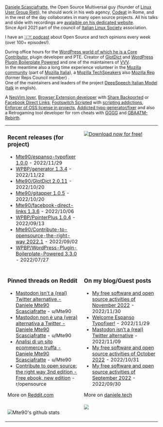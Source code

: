[Daniele Scasciafratte](https://twitter.com/mte90net), the Open Source Multiversal guy (founder of [Linux User Group Rieti](https://lugrieti.linux.it/)), he should work in his web agency, [Codeat](https://github.com/CodeAtCode) in Rome, and in the rest of the day collaborates in many open source projects. All his talks and slide with recordings are [avalaible on his dedicated website](https://mte90.tech/).   
Since April 2021 part of the council of [Italian Linux Society](https://ils.org) association.

I have an [🇮🇹 podcast](https://daniele.tech/podcast/) about Open Source and tech opinions every week (over 100+ episodes!).

During office hours for the [WordPress world of which he is a Core Contributor](https://profiles.wordpress.org/mte90/), plugin developer and PTE. Creator of [GlotDict](https://github.com/Mte90/GlotDict) and [WordPress Plugin Boilerplate Powered](https://github.com/WPBP/) and one of the maintainers of [VVV](https://github.com/Varying-Vagrant-Vagrants).  
In the meantime also a long time experience volunteer in the [Mozilla community](https://mozillians.org/it/u/Mte90/) (part of [Mozilla Italia](https://github.com/MozillaItalia)), a [Mozilla TechSpeakers](https://wiki.mozilla.org/TechSpeakers) also [Mozilla Rep](https://reps.mozilla.org/u/mte90/) (former Reps Council member) .  
One of the maintainers and leaders of the project [DeepSpeech Italian Model](https://github.com/MozillaItalia/DeepSpeech-Italian-Model) ([talk](https://fosdem.org/2020/schedule/event/how_to_get_fun_with_teamwork/) in english).  

A [NeoVim lover](https://github.com/Mte90/dotfiles), [Browser Extension developer](https://github.com/Mte90/ExtStoreStats) with [Share Backported](https://github.com/Mte90/Share-Backported) or [Facebook Direct Links](https://github.com/Mte90/facebook-direct-links), [Footswitch Scripted](https://github.com/Mte90/pydal) with [scripting addictions](https://github.com/Mte90/My-Scripts), [Enforcer of OSS license in projects](https://github.com/Mte90/GH-License), [Addicted typo generator/fixer](https://github.com/Mte90/espanso-typofixer) and also a Retrogaming tool developer for rom cheats with [GGGG](https://github.com/Mte90/Game-Genie-Good-Guy) and [GBAATM-Rebirth](https://github.com/Mte90/GBAATM-Rebirth).

<table><tr><td valign="top" style="width: 50%;">

### Recent releases (for project)
<!-- recent_releases starts -->
* [Mte90/espanso-typofixer 1.0.0](https://github.com/Mte90/espanso-typofixer/releases/tag/1.0.0) - 2022/11/29
* [WPBP/generator 1.3.4](https://github.com/WPBP/generator/releases/tag/1.3.4) - 2022/11/22
* [Mte90/GlotDict 2.0.11](https://github.com/Mte90/GlotDict/releases/tag/v2.0.11) - 2022/10/20
* [Mte90/gitapper 1.0.5](https://github.com/Mte90/gitapper/releases/tag/1.0.5) - 2022/10/20
* [Mte90/facebook-direct-links 1.3.6](https://github.com/Mte90/facebook-direct-links/releases/tag/v1.3.6) - 2022/10/06
* [WPBP/PointerPlus 1.0.4](https://github.com/WPBP/PointerPlus/releases/tag/1.0.4) - 2022/09/13
* [Mte90/Contribute-to-opensource-the-right-way 2022.1](https://github.com/Mte90/Contribute-to-opensource-the-right-way/releases/tag/2022.1) - 2022/09/02
* [WPBP/WordPress-Plugin-Boilerplate-Powered 3.3.0](https://github.com/WPBP/WordPress-Plugin-Boilerplate-Powered/releases/tag/3.3.0) - 2022/07/27
<!-- recent_releases ends -->
</td><td valign="top" style="width: 50%;">

[![Download now for free!](https://daniele.tech/wp-content/uploads/2022/09/cover-2022-1-300x300.png)](https://daniele.tech/2022/09/contribute-to-open-source-the-right-way-3nd-edition/)

</td></tr>
<tr><td valign="top" style="width: 50%;">

### Pinned threads on Reddit
<!-- reddit_pinned starts -->
* [Mastodon isn't a (real) Twitter alternative - Daniele Mte90 Scasciafratte](https://daniele.tech/2022/11/mastodon-isnt-a-real-twitter-alternative/) - u/Mte90
* [Mastodon non è una (vera) alternativa a Twitter - Daniele Mte90 Scasciafratte](https://daniele.tech/2022/11/mastodon-non-e-una-vera-alternativa-a-twitter/) - u/Mte90
* [Analisi di un sito ecommerce truffa - Daniele Mte90 Scasciafratte](https://daniele.tech/2022/09/analisi-di-un-sito-ecommerce-truffa/) - u/Mte90
* [Contribute to open source: the right way 3nd edition - Free ebook, new edition](https://daniele.tech/2022/09/contribute-to-open-source-the-right-way-3nd-edition/) - r/opensource
<!-- reddit_pinned ends -->
More on [Reddit.com](https://www.reddit.com/user/Mte90)
</td><td valign="top" style="width: 50%;">

### On my blog/Guest posts
<!-- blog starts -->
* [My free software and open source activities of November 2022](https://daniele.tech/2022/11/my-free-software-and-open-source-activities-of-november-2022/) - 2022/11/30
* [Welcome Espanso Typofixer!](https://daniele.tech/2022/11/welcome-espanso-typofixer/) - 2022/11/29
* [Mastodon isn’t a (real) Twitter alternative](https://daniele.tech/2022/11/mastodon-isnt-a-real-twitter-alternative/) - 2022/11/09
* [My free software and open source activities of October 2022](https://daniele.tech/2022/10/my-free-software-and-open-source-activities-of-october-2022/) - 2022/10/31
* [My free software and open source activities of September 2022](https://daniele.tech/2022/09/my-free-software-and-open-source-activities-of-september-2022/) - 2022/09/30
<!-- blog ends -->
More on [daniele.tech](https://daniele.tech/)
</td></tr>
<tr><td valign="top" style="width: 50%;">
  
![Mte90's github stats](https://github-readme-stats.vercel.app/api?username=mte90&show_icons=true)
  
</td><td valign="top" style="width: 50%;">
  <a href="https://daniele.tech/podcast"><img src="https://daniele.tech/wp-content/uploads/2020/12/Open_source1-300x300.png"></a>
</td></tr></table>
